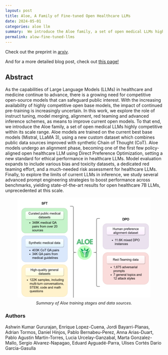 ```yaml
---
layout: post
title: Aloe, A Family of Fine-tuned Open Healthcare LLMs
date: 2024-05-01
categories: aloe llm
summary:  We introduce the Aloe family, a set of open medical LLMs highly competitive within its scale range.
permalink: alow-fine-tuned-llms
---
```


Check out the preprint in [arxiv](https://arxiv.org/abs/2405.01886).

And for a more detailed blog post, check out [this page!](https://hpai.bsc.es/project-page/aloevera)

## **Abstract**
As the capabilities of Large Language Models (LLMs) in healthcare and medicine continue to advance, there is a growing need for competitive open-source models that can safeguard public interest. With the increasing availability of highly competitive open base models, the impact of continued pre-training is increasingly uncertain. In this work, we explore the role of instruct tuning, model merging, alignment, red teaming and advanced inference schemes, as means to improve current open models. To that end, we introduce the Aloe family, a set of open medical LLMs highly competitive within its scale range. Aloe models are trained on the current best base models (Mistral, LLaMA 3), using a new custom dataset which combines public data sources improved with synthetic Chain of Thought (CoT). Aloe models undergo an alignment phase, becoming one of the first few policy-aligned open healthcare LLM using Direct Preference Optimization, setting a new standard for ethical performance in healthcare LLMs. Model evaluation expands to include various bias and toxicity datasets, a dedicated red teaming effort, and a much-needed risk assessment for healthcare LLMs. Finally, to explore the limits of current LLMs in inference, we study several advanced prompt engineering strategies to boost performance across benchmarks, yielding state-of-the-art results for open healthcare 7B LLMs, unprecedented at this scale.

<figure>
  <img src="/images/aloe-family/summary-alow-training-data.png" alt="Summary of Aloe training stages and data sources." class="center-image">
  <figcaption>Summary of Aloe training stages and data sources.</figcaption>
</figure>

<style>
    img.center-image {
        display: block;
        margin: 0 auto;
    }

    figcaption {
        text-align: center; /* Centers the description text */
        font-style: italic; /* Makes the description text italic (optional) */
        margin-top: 10px; /* Adds some space between the image and description */
        font-size: 0.9em; /* Adjusts the font size (optional) */
    }
</style>


### **Authors**
Ashwin Kumar Gururajan, Enrique Lopez-Cuena, Jordi Bayarri-Planas, Adrian Tormos, Daniel Hinjos, Pablo Bernabeu-Perez, Anna Arias-Duart, Pablo Agustin Martin-Torres, Lucia Urcelay-Ganzabal, Marta Gonzalez-Mallo, Sergio Alvarez-Napagao, Eduard Ayguadé-Parra, Ulises Cortés Dario Garcia-Gasulla